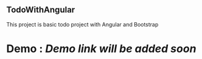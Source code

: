 ## TodoWithAngular

This project is basic todo project with Angular and Bootstrap

# Demo : _Demo link will be added soon_
